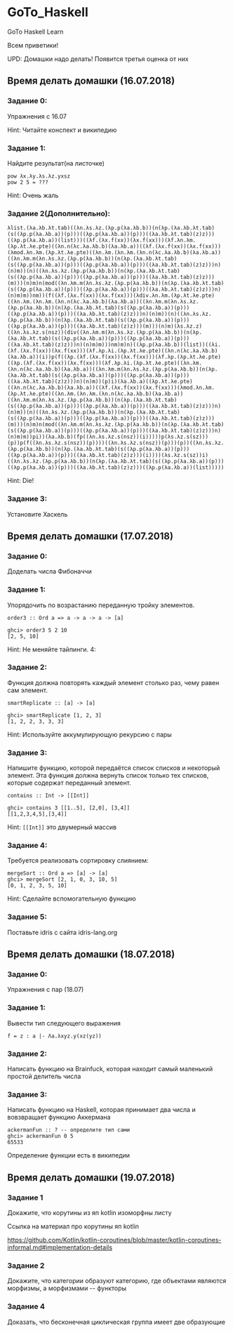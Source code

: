 # GoTo_Haskell
GoTo Haskell Learn

Всем приветики! 

UPD: Домашки надо делать!
Появится третья оценка от них

## Время делать домашки (16.07.2018)

### Задание 0: 
Упражнения с 16.07

Hint: Читайте конспект и википедию


### Задание 1: 
Найдите результат(на листочке)
```
pow λx.λy.λs.λz.yxsz
pow 2 5 = ???
```

Hint: Очень жаль


### Задание 2(Дополнительно): 
```λlist.(λa.λb.λt.tab)((λn.λs.λz.(λp.p(λa.λb.b))(n(λp.(λa.λb.λt.tab)(s((λp.p(λa.λb.a))(p)))((λp.p(λa.λb.a))(p)))((λa.λb.λt.tab)(z)z)))((λp.p(λa.λb.a))(list)))((λf.(λx.f(xx))(λx.f(xx)))(λf.λn.λm.(λp.λt.λe.pte)((λn.n(λc.λa.λb.b)(λa.λb.a))((λf.(λx.f(xx))(λx.f(xx)))(λmod.λn.λm.(λp.λt.λe.pte)((λn.λm.(λn.λm.(λn.n(λc.λa.λb.b)(λa.λb.a))((λn.λm.m(λn.λs.λz.(λp.p(λa.λb.b))(n(λp.(λa.λb.λt.tab)(s((λp.p(λa.λb.a))(p)))((λp.p(λa.λb.a))(p)))((λa.λb.λt.tab)(z)z)))n)(n)m))(n)((λn.λs.λz.(λp.p(λa.λb.b))(n(λp.(λa.λb.λt.tab)(s((λp.p(λa.λb.a))(p)))((λp.p(λa.λb.a))(p)))((λa.λb.λt.tab)(z)z)))(m)))(n)m)n(mod((λn.λm.m(λn.λs.λz.(λp.p(λa.λb.b))(n(λp.(λa.λb.λt.tab)(s((λp.p(λa.λb.a))(p)))((λp.p(λa.λb.a))(p)))((λa.λb.λt.tab)(z)z)))n)(n)m)m))nm))(f((λf.(λx.f(xx))(λx.f(xx)))(λdiv.λn.λm.(λp.λt.λe.pte)((λn.λm.(λn.λm.(λn.n(λc.λa.λb.b)(λa.λb.a))((λn.λm.m(λn.λs.λz.(λp.p(λa.λb.b))(n(λp.(λa.λb.λt.tab)(s((λp.p(λa.λb.a))(p)))((λp.p(λa.λb.a))(p)))((λa.λb.λt.tab)(z)z)))n)(n)m))(n)((λn.λs.λz.(λp.p(λa.λb.b))(n(λp.(λa.λb.λt.tab)(s((λp.p(λa.λb.a))(p)))((λp.p(λa.λb.a))(p)))((λa.λb.λt.tab)(z)z)))(m)))(n)m)(λs.λz.z)((λn.λs.λz.s(nsz))(div((λn.λm.m(λn.λs.λz.(λp.p(λa.λb.b))(n(λp.(λa.λb.λt.tab)(s((λp.p(λa.λb.a))(p)))((λp.p(λa.λb.a))(p)))((λa.λb.λt.tab)(z)z)))n)(n)m)m)))nm)m)n)((λp.p(λa.λb.b))(list))((λi.(λf.(λx.f(xx))(λx.f(xx)))(λf.λp.λi.(λp.λt.λe.pte)((λn.n(λc.λa.λb.b)(λa.λb.a))(i))p(f((λp.(λf.(λx.f(xx))(λx.f(xx)))(λf.λp.(λp.λt.λe.pte)((λp.(λf.(λx.f(xx))(λx.f(xx)))(λf.λp.λi.(λp.λt.λe.pte)((λn.λm.(λn.n(λc.λa.λb.b)(λa.λb.a))((λn.λm.m(λn.λs.λz.(λp.p(λa.λb.b))(n(λp.(λa.λb.λt.tab)(s((λp.p(λa.λb.a))(p)))((λp.p(λa.λb.a))(p)))((λa.λb.λt.tab)(z)z)))n)(n)m))(p)i)(λa.λb.a)((λp.λt.λe.pte)((λn.n(λc.λa.λb.b)(λa.λb.a))((λf.(λx.f(xx))(λx.f(xx)))(λmod.λn.λm.(λp.λt.λe.pte)((λn.λm.(λn.λm.(λn.n(λc.λa.λb.b)(λa.λb.a))((λn.λm.m(λn.λs.λz.(λp.p(λa.λb.b))(n(λp.(λa.λb.λt.tab)(s((λp.p(λa.λb.a))(p)))((λp.p(λa.λb.a))(p)))((λa.λb.λt.tab)(z)z)))n)(n)m))(n)((λn.λs.λz.(λp.p(λa.λb.b))(n(λp.(λa.λb.λt.tab)(s((λp.p(λa.λb.a))(p)))((λp.p(λa.λb.a))(p)))((λa.λb.λt.tab)(z)z)))(m)))(n)m)n(mod((λn.λm.m(λn.λs.λz.(λp.p(λa.λb.b))(n(λp.(λa.λb.λt.tab)(s((λp.p(λa.λb.a))(p)))((λp.p(λa.λb.a))(p)))((λa.λb.λt.tab)(z)z)))n)(n)m)m))pi))(λa.λb.b)(fp((λn.λs.λz.s(nsz))(i)))))p(λs.λz.s(sz)))(p))p(f((λn.λs.λz.s(nsz))(p))))((λn.λs.λz.s(nsz))(p)))(p))((λn.λs.λz.(λp.p(λa.λb.b))(n(λp.(λa.λb.λt.tab)(s((λp.p(λa.λb.a))(p)))((λp.p(λa.λb.a))(p)))((λa.λb.λt.tab)(z)z)))(i))))(λs.λz.s(sz))i)((λn.λs.λz.(λp.p(λa.λb.b))(n(λp.(λa.λb.λt.tab)(s((λp.p(λa.λb.a))(p)))((λp.p(λa.λb.a))(p)))((λa.λb.λt.tab)(z)z)))((λp.p(λa.λb.a))(list)))))```

Hint: Die!

### Задание 3: 
Установите Хаскель



## Время делать домашки (17.07.2018)
### Задание 0:
Доделать числа Фибоначчи

### Задание 1: 
Упорядочить по возрастанию переданную тройку элементов.

```
order3 :: Ord a => a -> a -> a -> [a]

ghci> order3 5 2 10 
[2, 5, 10] 
```

Hint: Не меняйте тайпинги. 
4:

### Задание 2:
Функция должна повторять каждый элемент столько раз, чему равен сам элемент.

```
smartReplicate :: [a] -> [a]

ghci> smartReplicate [1, 2, 3] 
[1, 2, 2, 3, 3, 3]
```

Hint: Используйте аккумулирующую рекурсию с пары


### Задание 3: 
Напишите функцию, которой передаётся список списков и некоторый элемент. Эта функция должна вернуть список только тех списков, которые содержат переданный элемент.

```
contains :: Int -> [[Int]]

ghci> contains 3 [[1..5], [2,0], [3,4]]
[[1,2,3,4,5],[3,4]]
```

Hint: `[[Int]]` это двумерный массив


### Задание 4: 
Требуется реализовать сортировку слиянием:

```
mergeSort :: Ord a => [a] -> [a]
ghci> mergeSort [2, 1, 0, 3, 10, 5]
[0, 1, 2, 3, 5, 10]
```

Hint: Сделайте вспомогательную функцию


### Задание 5: 
Поставьте idris с сайта idris-lang.org

## Время делать домашки (18.07.2018)

### Задание 0: 
Упражнения с пар (18.07)

### Задание 1: 
Вывести тип следующего выражения

```
f = z : a |- Λa.λxyz.y(xz(yz)) 
```

### Задание 2: 
Написать функцию на Brainfuck, которая находит самый маленький простой делитель числа

### Задание 3:
Написать функцию на Haskell, которая принимает два числа и вовзвращает функцию Аккермана
```
ackermanFun :: ? -- определите тип сами
ghci> ackermanFun 0 5 
65533
```

Определение функции есть в википедии

## Время делать домашки (19.07.2018)

### Задание 1
Докажите, что корутины из яп kotlin изоморфны листу

Ссылка на материал про корутины яп kotlin

https://github.com/Kotlin/kotlin-coroutines/blob/master/kotlin-coroutines-informal.md#implementation-details

### Задание 2
Докажите, что категории образуют категорию, где объектами являются морфизмы, а морфизмами -- функторы
### Задание 4
Доказать, что бесконечная циклическая группа имеет две образующие
